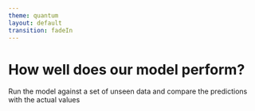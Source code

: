 ```yaml
---
theme: quantum
layout: default
transition: fadeIn
---
```


# How well does our model perform?

Run the model against a set of unseen data and compare the predictions with the actual values